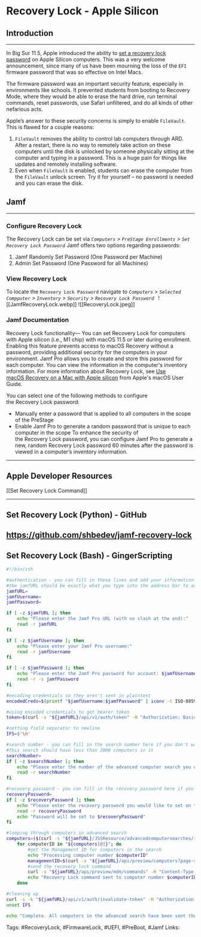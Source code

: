 # Recovery Lock - Apple Silicon
## Introduction
---
In Big Sur 11.5, Apple introduced the ability to [set a recovery lock password](https://support.apple.com/en-us/HT211911) on Apple Silicon computers. This was a very welcome announcement, since many of us have been mourning the loss of the `EFI` firmware password that was so effective on Intel Macs.

The firmware password was an important security feature, especially in environments like schools. It prevented students from booting to Recovery Mode, where they would be able to erase the hard drive, run terminal commands, reset passwords, use Safari unfiltered, and do all kinds of other nefarious acts.

Apple’s answer to these security concerns is simply to enable `FileVault`. This is flawed for a couple reasons:

1.  `FileVault` removes the ability to control lab computers through ARD. After a restart, there is no way to remotely take action on these computers until the disk is unlocked by someone physically sitting at the computer and typing in a password. This is a huge pain for things like updates and remotely installing software.
2.  Even when `FileVault` is enabled, students can erase the computer from the `FileVault` unlock screen. Try it for yourself – no password is needed and you can erase the disk.

## Jamf
---
### Configure Recovery Lock
The Recovery Lock can be set via *`Computers` > `PreStage Enrollments` > `Set Recovery Lock Password`*
Jamf offers two options regarding passwords:
1. Jamf Randomly Set Password (One Password per Machine)
2. Admin Set Password (One Password for all Machines)

### View Recovery Lock
To locate the `Recovery Lock Password` navigate to *`Computers` > `Selected Compputer` > `Inventory` > `Security` > `Recovery Lock Password
`*
![[JamfRecoveryLock.webp]]
![[RecoveryLock.jpeg]]

### Jamf Documentation
Recovery Lock functionality— You can set Recovery Lock for computers with Apple silicon (i.e., M1 chip) with macOS 11.5 or later during enrollment. Enabling this feature prevents access to macOS Recovery without a password, providing additional security for the computers in your environment. Jamf Pro allows you to create and store this password for each computer. You can view the information in the computer's inventory information. For more information about Recovery Lock, see [Use macOS Recovery on a Mac with Apple silicon](https://support.apple.com/guide/mac-help/macos-recovery-a-mac-apple-silicon-mchl82829c17/mac) from Apple's macOS User Guide.    

You can select one of the following methods to configure the Recovery Lock password:    
-   Manually enter a password that is applied to all computers in the scope of the PreStage
-   Enable Jamf Pro to generate a random password that is unique to each computer in the scope
To enhance the security of the Recovery Lock password, you can configure Jamf Pro to generate a new, random Recovery Lock password 60 minutes after the password is viewed in a computer’s inventory information.


---
## Apple Developer Resources
[[Set Recovery Lock Command]]

---
## Set Recovery Lock  (Python) - GitHub
https://github.com/shbedev/jamf-recovery-lock
---
## Set Recovery Lock (Bash) - GingerScripting
```zsh
#!/bin/zsh

#authentication - you can fill in these lines and add your information if you don't want to be prompted interactively when the script runs
#the jamfURL should be exactly what you type into the address bar to access Jamf (no slash at the end)
jamfURL=
jamfUsername=
jamfPassword=

if [ -z $jamfURL ]; then
    echo "Please enter the Jamf Pro URL (with no slash at the end):"
    read -r jamfURL
fi 

if [ -z $jamfUsername ]; then
    echo "Please enter your Jamf Pro username:"
    read -r jamfUsername
fi 

if [ -z $jamfPassword ]; then 
    echo "Please enter the Jamf Pro password for account: $jamfUsername:"
    read -r -s jamfPassword
fi

#encoding credentials so they aren't sent in plaintext
encodedCreds=$(printf "$jamfUsername:$jamfPassword" | iconv -t ISO-8859-1 | base64 -i -)

#using encoded credentials to get bearer token
token=$(curl -s "${jamfURL}/api/v1/auth/token" -H "Authorization: Basic $encodedCreds" -X POST | jq -r '.token')

#setting field separator to newline
IFS=$'\n'

#search number - you can fill in the search number here if you don't want to be prompted
#this search should have less than 2000 computers in it
searchNumber=
if [ -z $searchNumber ]; then
    echo "Please enter the number of the advanced computer search you want to send the command to:"
    read -r searchNumber
fi 

#recovery password - you can fill in the recovery password here if you don't want to be prompted
recoveryPassword=
if [ -z $recoveryPassword ]; then
    echo "Please enter the recovery password you would like to set on these computers:"
    read -r recoveryPassword
    echo "Password will be set to $recoveryPassword"
fi

#looping through computers in advanced search
computers=($(curl -s "${jamfURL}/JSSResource/advancedcomputersearches/id/$searchNumber" -H "Accept: application/json" -H "Authorization: Bearer ${token}" -X GET | jq ".advanced_computer_search.computers[].id" ))
    for computerID in "${computers[@]}"; do
        #get the Management ID for computers in the search
        echo "Processing computer number $computerID"
        managementID=$(curl -s "${jamfURL}/api/preview/computers?page-size=2000" -H "Accept: application/json" -H "Authorization: Bearer ${token}" | jq -r '.results[] | select (.id=='\"$computerID\"') | .managementId' )
        #send the recovery lock command
        curl -s "${jamfURL}/api/preview/mdm/commands" -H "Content-Type: application/json" -H "Authorization: Bearer ${token}" -X POST -d "{\"clientData\":[{\"managementId\":\""$managementID"\",\"clientType\":\"COMPUTER\"}],\"commandData\":{\"commandType\": \"SET_RECOVERY_LOCK\",\"newPassword\":\""$recoveryPassword"\"}}"    1 > /dev/null
        echo "Recovery Lock command sent to computer number $computerID."
    done

#cleaning up
curl -s -k "${jamfURL}/api/v1/auth/invalidate-token" -H "Authorization: Bearer ${token}" -X POST
unset IFS

echo "Complete. All computers in the advanced search have been sent the Recovery Lock command."
```
Tags: #RecoveryLock, #FirmwareLock, #UEFI, #PreBoot, #Jamf 
Links: 
